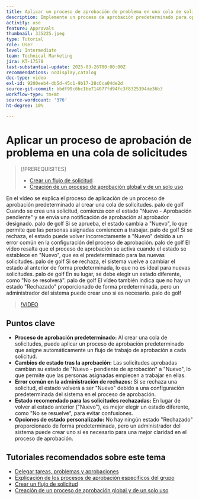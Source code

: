 ```yaml
---
title: Aplicar un proceso de aprobación de problema en una cola de solicitudes
description: Implemente un proceso de aprobación predeterminado para optimizar los flujos de trabajo de solicitud, lo que garantiza que las solicitudes aprobadas cambien su estado correctamente a "Nuevo". Aborde la confusión de las solicitudes rechazadas seleccionando un cambio de estado a "No se resuelve".
activity: use
feature: Approvals
thumbnail: 335225.jpeg
type: Tutorial
role: User
level: Intermediate
team: Technical Marketing
jira: KT-17578
last-substantial-update: 2025-03-26T00:00:00Z
recommendations: noDisplay,catalog
doc-type: video
exl-id: 9200eeb4-db5d-45c1-9b17-28c6ca04de2d
source-git-commit: bbdf99c6bc1be714077fd94fc3f8325394de36b3
workflow-type: tm+mt
source-wordcount: '376'
ht-degree: 10%

---
```


# Aplicar un proceso de aprobación de problema en una cola de solicitudes

>[!PREREQUISITES]
>
>* [Crear un flujo de solicitud](https://experienceleague.adobe.com/es/docs/workfront-learn/tutorials-workfront/manage-work/request-queues/create-a-request-flow)
>* [Creación de un proceso de aprobación global y de un solo uso](https://experienceleague.adobe.com/es/docs/workfront-learn/tutorials-workfront/manage-work/approval-processes-and-milestone-paths/create-a-single-use-approval-process)


En el vídeo se explica el proceso de aplicación de un proceso de aprobación predeterminado al crear una cola de solicitudes. palo de golf Cuando se crea una solicitud, comienza con el estado &quot;Nuevo - Aprobación pendiente&quot; y se envía una notificación de aprobación al aprobador designado. palo de golf Si se aprueba, el estado cambia a &quot;Nuevo&quot;, lo que permite que las personas asignadas comiencen a trabajar. palo de golf Si se rechaza, el estado puede volver incorrectamente a &quot;Nuevo&quot; debido a un error común en la configuración del proceso de aprobación. palo de golf
El vídeo resalta que el proceso de aprobación se activa cuando el estado se establece en &quot;Nuevo&quot;, que es el predeterminado para las nuevas solicitudes. palo de golf Si se rechaza, el sistema vuelve a cambiar el estado al anterior de forma predeterminada, lo que no es ideal para nuevas solicitudes. palo de golf En su lugar, se debe elegir un estado diferente, como &quot;No se resolverá&quot;. palo de golf El vídeo también indica que no hay un estado &quot;Rechazado&quot; proporcionado de forma predeterminada, pero un administrador del sistema puede crear uno si es necesario. palo de golf

>[!VIDEO](https://video.tv.adobe.com/v/3455027/?quality=12&learn=on&enablevpops=1&captions=spa)

## Puntos clave

* **Proceso de aprobación predeterminado:** Al crear una cola de solicitudes, puede aplicar un proceso de aprobación predeterminado que asigne automáticamente un flujo de trabajo de aprobación a cada solicitud.
* **Cambios de estado tras la aprobación:** Las solicitudes aprobadas cambian su estado de &quot;Nuevo - pendiente de aprobación&quot; a &quot;Nuevo&quot;, lo que permite que las personas asignadas empiecen a trabajar en ellas.
* **Error común en la administración de rechazos:** Si se rechaza una solicitud, el estado volverá a ser &quot;Nuevo&quot; debido a una configuración predeterminada del sistema en el proceso de aprobación.
* **Estado recomendado para las solicitudes rechazadas:** En lugar de volver al estado anterior (&quot;Nuevo&quot;), es mejor elegir un estado diferente, como &quot;No se resuelve&quot;, para evitar confusiones.
* **Opciones de estado personalizado:** No hay ningún estado &quot;Rechazado&quot; proporcionado de forma predeterminada, pero un administrador del sistema puede crear uno si es necesario para una mejor claridad en el proceso de aprobación.


## Tutoriales recomendados sobre este tema

* [Delegar tareas, problemas y aprobaciones](/help/manage-work/approval-processes-and-milestone-paths/delegate-approvals.md)
* [Explicación de los procesos de aprobación específicos del grupo](/help/administration-and-setup/approval-processes-and-milestone-paths/group-specific-approval-processes.md)
* [Crear un flujo de solicitud](/help/manage-work/request-queues/create-a-request-flow.md)
* [Creación de un proceso de aprobación global y de un solo uso](https://experienceleague.adobe.com/es/docs/workfront-learn/tutorials-workfront/manage-work/approval-processes-and-milestone-paths/create-a-single-use-approval-process)
